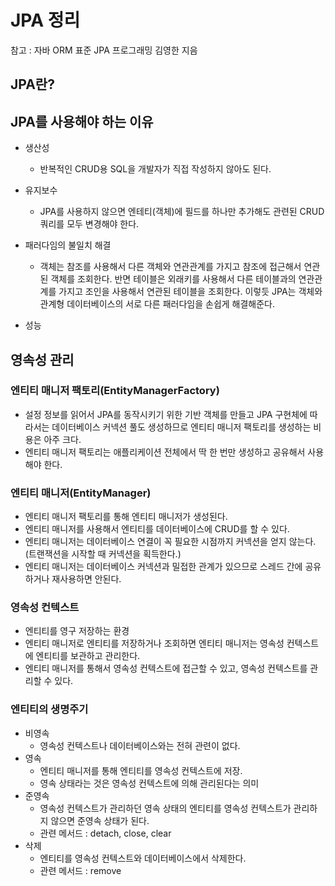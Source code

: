 # JPA 정리
참고 : 자바 ORM 표준 JPA 프로그래밍 김영한 지음

## JPA란?


## JPA를 사용해야 하는 이유
- 생산성
  - 반복적인 CRUD용 SQL을 개발자가 직접 작성하지 않아도 된다.

- 유지보수
  - JPA를 사용하지 않으면 엔테티(객체)에 필드를 하나만 추가해도 관련된 CRUD 쿼리를 모두 변경해야 한다.

- 패러다임의 불일치 해결
  - 객체는 참조를 사용해서 다른 객체와 연관관계를 가지고 참조에 접근해서 연관된 객체를 조회한다. 반면 테이블은 외래키를 사용해서 다른 테이블과의 연관관계를 가지고 조인을 사용해서 연관된 테이블을 조회한다. 이렇듯 JPA는 객체와 관계형 데이터베이스의 서로 다른 패러다임을 손쉽게 해결해준다. 

- 성능
  
  
  
## 영속성 관리
### 엔티티 매니저 팩토리(EntityManagerFactory)
- 설정 정보를 읽어서 JPA를 동작시키기 위한 기반 객체를 만들고 JPA 구현체에 따라서는 데이터베이스 커넥션 풀도 생성하므로 엔티티 매니저 팩토리를 생성하는 비용은 아주 크다. 
- 엔티티 매니저 팩토리는 애플리케이션 전체에서 딱 한 번만 생성하고 공유해서 사용해야 한다. 

### 엔티티 매니저(EntityManager)
- 엔티티 매니저 팩토리를 통해 엔티티 매니저가 생성된다.
- 엔티티 매니저를 사용해서 엔티티를 데이터베이스에 CRUD를 할 수 있다.
- 엔티티 매니저는 데이터베이스 연결이 꼭 필요한 시점까지 커넥션을 얻지 않는다. (트랜잭션을 시작할 때 커넥션을 획득한다.)
- 엔티티 매니저는 데이터베이스 커넥션과 밀접한 관계가 있으므로 스레드 간에 공유하거나 재사용하면 안된다.

### 영속성 컨텍스트
- 엔티티를 영구 저장하는 환경
- 엔티티 매니저로 엔티티를 저장하거나 조회하면 엔티티 매니저는 영속성 컨텍스트에 엔티티를 보관하고 관리한다.
- 엔티티 매니저를 통해서 영속성 컨텍스트에 접근할 수 있고, 영속성 컨텍스트를 관리할 수 있다.

### 엔티티의 생명주기
- 비영속
  - 영속성 컨텍스트나 데이터베이스와는 전혀 관련이 없다.
- 영속
  - 엔티티 매니저를 통해 엔티티를 영속성 컨텍스트에 저장.
  -  영속 상태라는 것은 영속성 컨텍스트에 의해 관리된다는 의미
- 준영속
  - 영속성 컨텍스트가 관리하던 영속 상태의 엔티티를 영속성 컨텍스트가 관리하지 않으면 준영속 상태가 된다.
  - 관련 메서드 : detach, close, clear 
- 삭제
  - 엔티티를 영속성 컨텍스트와 데이터베이스에서 삭제한다.
  - 관련 메서드 : remove 
